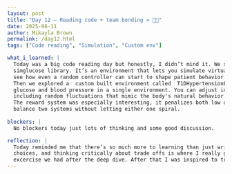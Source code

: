 ```yaml
---
layout: post
title: "Day 12 – Reading code + team bonding = 🤝🏽"
date: 2025-06-11
author: Mikayla Brown
permalink: /day12.html
tags: ["Code reading", "Simulation", "Custom env"]

what_i_learned: |
  Today was a big code reading day but honestly, I didn’t mind it. We started things off by diving into some simulation code using the  
  simglucose library. It’s an environment that lets you simulate virtual patients with Type 1 diabetes. We looked at how you can register custom   patients and meal scenarios, then run the environment with randomized actions to see how the glucose levels respond over time. Super cool to 
  see how even a random controller can start to shape patient behavior.
  Then we explored a  custom built environment called  T1DHypertensionEnvironment. This one really caught my attention. It simulates both blood  
  glucose and blood pressure in a single environment. You can adjust insulin and BP meds separately, and it tracks their effects over time 
  including random fluctuations that mimic the body's natural behavior.
  The reward system was especially interesting, it penalizes both low and high glucose and low and high BP, so you’re constantly trying to 
  balance two systems without letting either one spiral.
  
blockers: |
  No blockers today just lots of thinking and some good discussion.

reflection: |
  Today reminded me that there’s so much more to learning than just writing code. Reading someone else's logic, figuring out their modeling 
  choices, and thinking critically about trade offs is where I really get a deeper understanding.Also we had a little team convo / bonding 
  excercise we had after the deep dive. After that I was inspired to try building or tweaking my own environment soon. 
---
```

